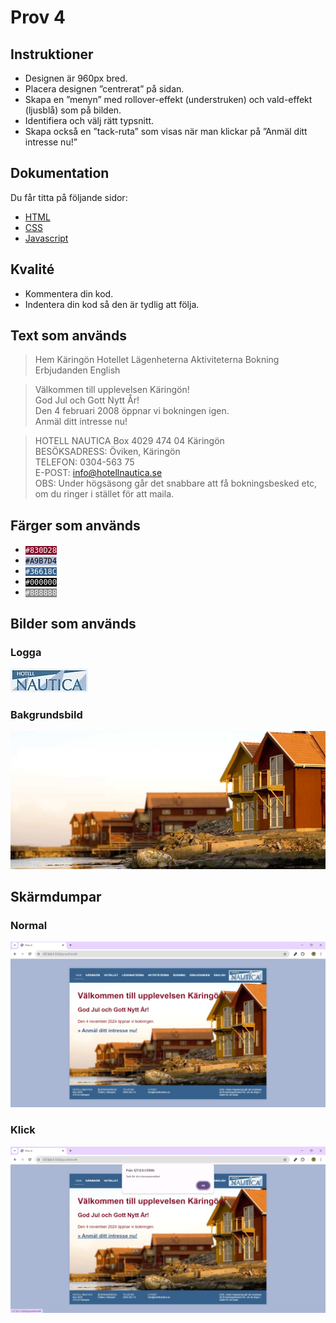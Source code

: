 # Prov 4

## Instruktioner
* Designen är 960px bred.
* Placera designen ”centrerat” på sidan.
* Skapa en ”menyn” med rollover-effekt (understruken) och vald-effekt (ljusblå) som på bilden.
* Identifiera och välj rätt typsnitt.
* Skapa också en ”tack-ruta” som visas när man klickar på ”Anmäl ditt intresse nu!”

## Dokumentation
Du får titta på följande sidor:
* [HTML](https://www.w3schools.com/html/html_layout.asp)
* [CSS](https://www.w3schools.com/css/default.asp)
* [Javascript](https://www.w3schools.com/js/default.asp)

## Kvalité
* Kommentera din kod.
* Indentera din kod så den är tydlig att följa.

## Text som används
> Hem Käringön Hotellet Lägenheterna Aktiviteterna Bokning Erbjudanden English

> Välkommen till upplevelsen Käringön!\
> God Jul och Gott Nytt År!\
> Den 4 februari 2008 öppnar vi bokningen igen.\
> Anmäl ditt intresse nu!

> HOTELL NAUTICA Box 4029 474 04 Käringön\
> BESÖKSADRESS: Öviken, Käringön\
> TELEFON: 0304-563 75\
> E-POST: info@hotellnautica.se\
> OBS: Under högsäsong går det snabbare att få bokningsbesked etc, om du ringer i stället för att maila.

## Färger som används

* <code style="background:#830D28; color:#fff">#830D28</code>
* <code style="background:#A9B7D4; color:#000">#A9B7D4</code>
* <code style="background:#36618C; color:#fff">#36618C</code>
* <code style="background:#000; color:#fff">#000000</code>
* <code style="background:#888; color:#fff">#888888</code>

## Bilder som används

### Logga
![Logga](bilder/logga.png)

### Bakgrundsbild
![Backgrundsbild](bilder/bakgrund.jpg)

## Skärmdumpar

### Normal

![Normal](dump/dump1.png)

### Klick

![Klick](dump/dump2.png)
